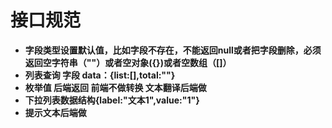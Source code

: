 # 接口规范 

- **字段类型设置默认值，比如字段不存在，不能返回null或者把字段删除，必须返回空字符串（""）或者空对象({})或者空数组（[]）**
- **列表查询 字段 data：{list:[],total:""}**
- **枚举值 后端返回 前端不做转换 文本翻译后端做**
- **下拉列表数据结构{label:"文本1",value:"1"}**
- **提示文本后端做**